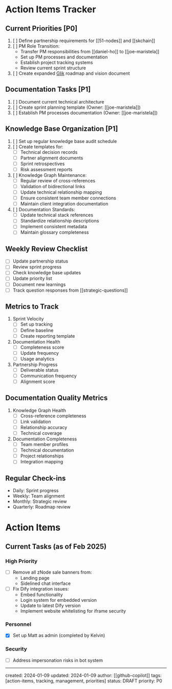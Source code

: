 # Action Items Tracker

## Current Priorities [P0]
1. [ ] Define partnership requirements for [[51-nodes]] and [[skchain]]
2. [ ] PM Role Transition:
   - Transfer PM responsibilities from [[daniel-ho]] to [[joe-maristela]]
   - Set up PM processes and documentation
   - Establish project tracking systems
   - Review current sprint structure
3. [ ] Create expanded [Glik](/NAMES_AND_TERMS/products/glik.md) roadmap and vision document

## Documentation Tasks [P1]
1. [ ] Document current technical architecture
2. [ ] Create sprint planning template (Owner: [[joe-maristela]])
3. [ ] Establish PM processes documentation (Owner: [[joe-maristela]])

## Knowledge Base Organization [P1]
1. [ ] Set up regular knowledge base audit schedule
2. [ ] Create templates for:
   - [ ] Technical decision records
   - [ ] Partner alignment documents
   - [ ] Sprint retrospectives
   - [ ] Risk assessment reports
3. [ ] Knowledge Graph Maintenance:
   - [ ] Regular review of cross-references
   - [ ] Validation of bidirectional links
   - [ ] Update technical relationship mapping
   - [ ] Ensure consistent team member connections
   - [ ] Maintain client integration documentation
4. [ ] Documentation Standards:
   - [ ] Update technical stack references
   - [ ] Standardize relationship descriptions
   - [ ] Implement consistent metadata
   - [ ] Maintain glossary completeness

## Weekly Review Checklist
- [ ] Update partnership status
- [ ] Review sprint progress
- [ ] Check knowledge base updates
- [ ] Update priority list
- [ ] Document new learnings
- [ ] Track question responses from [[strategic-questions]]

## Metrics to Track
1. Sprint Velocity
   - [ ] Set up tracking
   - [ ] Define baseline
   - [ ] Create reporting template

2. Documentation Health
   - [ ] Completeness score
   - [ ] Update frequency
   - [ ] Usage analytics

3. Partnership Progress
   - [ ] Deliverable status
   - [ ] Communication frequency
   - [ ] Alignment score

## Documentation Quality Metrics
1. Knowledge Graph Health
   - [ ] Cross-reference completeness
   - [ ] Link validation
   - [ ] Relationship accuracy
   - [ ] Technical coverage

2. Documentation Completeness
   - [ ] Team member profiles
   - [ ] Technical documentation
   - [ ] Project relationships
   - [ ] Integration mapping

## Regular Check-ins
- Daily: Sprint progress
- Weekly: Team alignment
- Monthly: Strategic review
- Quarterly: Roadmap review

# Action Items

## Current Tasks (as of Feb 2025)

### High Priority
- [ ] Remove all zNode sale banners from:
  - Landing page
  - Sidelined chat interface
- [ ] Fix Dify integration issues:
  - Embed functionality
  - Login system for embedded version
  - Update to latest Dify version
  - Implement website whitelisting for iframe security

### Personnel
- [x] Set up Matt as admin (completed by Kelvin)

### Security
- [ ] Address impersonation risks in bot system

---
created: 2024-01-09
updated: 2024-01-09
author: [[github-copilot]]
tags: [action-items, tracking, management, priorities]
status: DRAFT
priority: P0